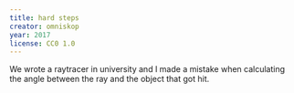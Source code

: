 ```yaml
---
title: hard steps
creator: omniskop
year: 2017
license: CC0 1.0
---
```


We wrote a raytracer in university and I made a mistake when calculating the angle between the ray and the object that got hit.

